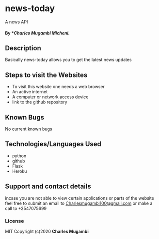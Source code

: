 # news-today
A news API
#### By **Charles Mugambi Micheni.*
## Description
 Basically news-today allows you to get the latest news updates

## Steps to visit the Websites
* To visit this website one needs a web browser
* An active internet
* A computer or network access device
* link to the github repository 

## Known Bugs
No current known bugs
## Technologies/Languages Used
* python
* github
* Flask
* Heroku
## Support and contact details
incase you are not able to view certain applications or parts of the website feel free to submit an email to Charlesmugambi100@gmail.com or make a call to +2547075699

### License
MIT
Copyright (c)2020 **Charles Mugambi**

